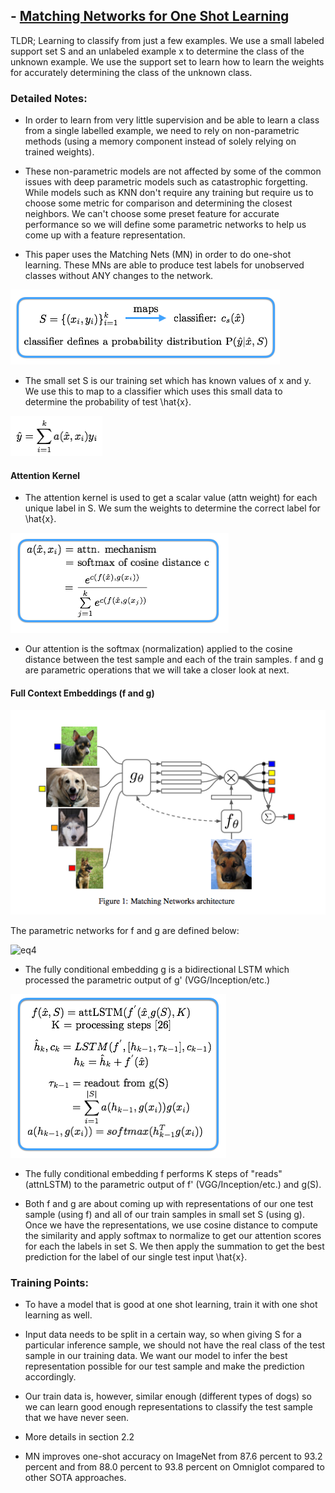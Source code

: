 ## - [Matching Networks for One Shot Learning](https://arxiv.org/abs/1606.04080)

TLDR; Learning to classify from just a few examples. We use a small labeled support set S and an unlabeled example x to determine the class of the unknown example. We use the support set to learn how to learn the weights for accurately determining the class of the unknown class. 

### Detailed Notes:

- In order to learn from very little supervision and be able to learn a class from a single labelled example, we need to rely on non-parametric methods (using a memory component instead of solely relying on trained weights). 

- These non-parametric models are not affected by some of the common issues with deep parametric models such as catastrophic forgetting. While models such as KNN don't require any training but require us to choose some metric for comparison and determining the closest neighbors. We can't choose some preset feature for accurate performance so we will define some parametric networks to help us come up with a feature representation. 

- This paper uses the Matching Nets (MN) in order to do one-shot learning. These MNs are able to produce test labels for unobserved classes without ANY changes to the network. 

![eq1](images/oneshot/eq1.png)

- The small set S is our training set which has known values of x and y. We use this to map to a classifier which uses this small data to determine the probability of test \hat{x}.

![eq2](images/oneshot/eq2.png)

#### Attention Kernel

- The attention kernel is used to get a scalar value (attn weight) for each unique label in S. We sum the weights to determine the correct label for \hat{x}.

![eq3](images/oneshot/eq3.png)

- Our attention is the softmax (normalization) applied to the cosine distance between the test sample and each of the train samples. f and g are parametric operations that we will take a closer look at next.

#### Full Context Embeddings (f and g)

![diagram1](images/oneshot/diagram1.png)

The parametric networks for f and g are defined below:

![eq4](image/oneshot/eq4.png)

- The fully conditional embedding g is a bidirectional LSTM which processed the parametric output of g' (VGG/Inception/etc.)

![eq5](images/oneshot/eq5.png)

- The fully conditional embedding f performs K steps of "reads" (attnLSTM) to the parametric output of f' (VGG/Inception/etc.) and g(S).

- Both f and g are about coming up with representations of our one test sample (using f) and all of our train samples in small set S (using g). Once we have the representations, we use cosine distance to compute the similarity and apply softmax to normalize to get our attention scores for each the labels in set S. We then apply the summation to get the best prediction for the label of our single test input \hat{x}.


### Training Points:

- To have a model that is good at one shot learning, train it with one shot learning as well.

- Input data needs to be split in a certain way, so when giving S for a particular inference sample, we should not have the real class of the test sample in our training data. We want our model to infer the best representation possible for our test sample and make the prediction accordingly. 

- Our train data is, however, similar enough (different types of dogs) so we can learn good enough representations to classify the test sample that we have never seen.

- More details in section 2.2

-  MN improves one-shot accuracy on ImageNet from 87.6 percent to
93.2 percent and from 88.0 percent to 93.8 percent on Omniglot compared to other SOTA approaches.




